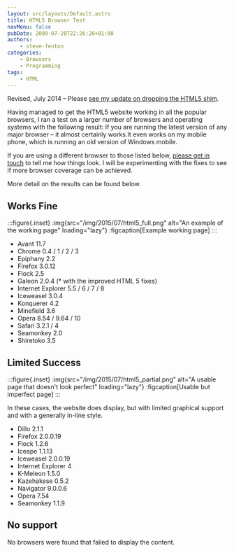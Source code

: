 ```yaml
---
layout: src/layouts/Default.astro
title: HTML5 Browser Test
navMenu: false
pubDate: 2009-07-28T22:26:20+01:00
authors:
    - steve-fenton
categories:
    - Browsers
    - Programming
tags:
    - HTML
---
```


Revised, July 2014 – Please [see my update on dropping the HTML5 shim](/blog/2014/01/Goodbye-Old-Browsers/).

Having managed to get the HTML5 website working in all the popular browsers, I ran a test on a larger number of browsers and operating systems with the following result: If you are running the latest version of any major browser – it almost certainly works.It even works on my mobile phone, which is running an old version of Windows mobile.

If you are using a different browser to those listed below, [please get in touch](/contact/) to tell me how things look. I will be experimenting with the fixes to see if more browser coverage can be achieved.

More detail on the results can be found below.

## Works Fine

:::figure{.inset}
:img{src="/img/2015/07/html5_full.png" alt="An example of the working page" loading="lazy"}
:figcaption[Example working page]
:::

- Avant 11.7
- Chrome 0.4 / 1 / 2 / 3
- Epiphany 2.2
- Firefox 3.0.12
- Flock 2.5
- Galeon 2.0.4 (\* with the improved HTML 5 fixes)
- Internet Explorer 5.5 / 6 / 7 / 8
- Iceweasel 3.0.4
- Konquerer 4.2
- Minefield 3.6
- Opera 8.54 / 9.64 / 10
- Safari 3.2.1 / 4
- Seamonkey 2.0
- Shiretoko 3.5

## Limited Success

:::figure{.inset}
:img{src="/img/2015/07/html5_partial.png" alt="A usable page that doesn't look perfect" loading="lazy"}
:figcaption[Usable but imperfect page]
:::

In these cases, the website does display, but with limited graphical support and with a generally in-line style.

- Dillo 2.1.1
- Firefox 2.0.0.19
- Flock 1.2.6
- Iceape 1.1.13
- Iceweasel 2.0.0.19
- Internet Explorer 4
- K-Meleon 1.5.0
- Kazehakese 0.5.2
- Navigator 9.0.0.6
- Opera 7.54
- Seamonkey 1.1.9

## No support

No browsers were found that failed to display the content.
